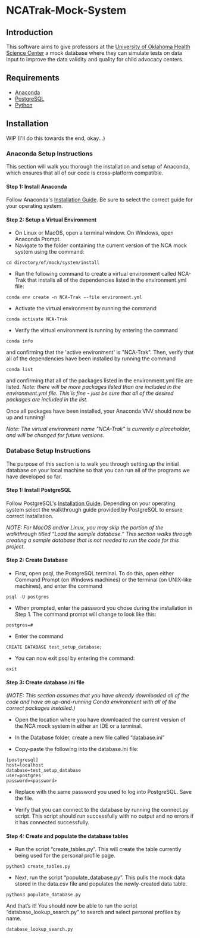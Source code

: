 # NCATrak-Mock-System

## Introduction

This software aims to give professors at the [University of Oklahoma Health Science Center](https://www.ouhsc.edu/) a mock database where they can simulate tests on data input to improve the data validity and quality for child advocacy centers.

## Requirements

-   [Anaconda](https://docs.anaconda.com/)
-   [PostgreSQL](https://www.postgresql.org/)
-   [Python](https://www.python.org/downloads/)

## Installation

WIP (I'll do this towards the end, okay...)

### Anaconda Setup Instructions

This section will walk you thorough the installation and setup of Anaconda, which ensures that all of our code is cross-platform compatible.

#### Step 1: Install Anaconda

Follow Anaconda's [Installation Guide](https://docs.anaconda.com/anaconda/install/). Be sure to select the correct guide for your operating system.

#### Step 2: Setup a Virtual Environment

- On Linux or MacOS, open a terminal window. On Windows, open Anaconda Prompt.
- Navigate to the folder containing the current version of the NCA mock system using the command:

```shell
cd directory/of/mock/system/install
```

- Run the following command to create a virtual environment called NCA-Trak that installs all of the dependencies listed in the environment.yml file:

```shell
conda env create -n NCA-Trak --file environment.yml
```

- Activate the virtual environment by running the command:

```shell
conda activate NCA-Trak
```

- Verify the virtual environment is running by entering the command 

```shell
conda info
```

and confirming that the 'active environment' is "NCA-Trak". Then, verify that all of the dependencies have been installed by running the command

```shell
conda list
```

and confirming that all of the packages listed in the environment.yml file are listed. *Note: there will be more packages listed than are included in the environment.yml file. This is fine - just be sure that all of the desired packages are included in the list.*


Once all packages have been installed, your Anaconda VNV should now be up and running!

*Note: The virtual environment name "NCA-Trak" is currently a placeholder, and will be changed for future versions.*

### Database Setup Instructions

The purpose of this section is to walk you through setting up the initial database on your local machine so that you can run all of the programs we have developed so far. 

#### Step 1: Install PostgreSQL

Follow PostgreSQL's [Installation Guide](https://www.postgresqltutorial.com/postgresql-getting-started/). Depending on your operating system select the walkthrough guide provided by PostgreSQL to ensure correct installation.

*NOTE: For MacOS and/or Linux, you may skip the portion of the walkthrough titled “Load the sample database.” This section walks through creating a sample database that is not needed to run the code for this project.*

#### Step 2: Create Database

- First, open psql, the PostgreSQL terminal. To do this, open either Command Prompt (on Windows machines) or the terminal (on UNIX-like machines), and enter the command 

```shell
psql -U postgres
```

- When prompted, enter the password you chose during the installation in Step 1. The command prompt will change to look like this:

```shell
postgres=#
```

- Enter the command

```shell
CREATE DATABASE test_setup_database;
```

- You can now exit psql by entering the command:

```shell
exit
```

#### Step 3: Create database.ini file

*(NOTE: This section assumes that you have already downloaded all of the code and have an up-and-running Conda environment with all of the correct packages installed.)*

- Open the location where you have downloaded the current version of the NCA mock system in either an IDE or a terminal.

- In the Database folder, create a new file called “database.ini”

- Copy-paste the following into the database.ini file:

```shell
[postgresql]
host=localhost
database=test_setup_database
user=postgres
password=<password>
```

- Replace *<password>* with the same password you used to log into PostgreSQL. Save the file.

- Verify that you can connect to the database by running the connect.py script. This script should run successfully with no output and no errors if it has connected successfully.

#### Step 4: Create and populate the database tables

- Run the script “create_tables.py”. This will create the table currently being used for the personal profile page.

```shell
python3 create_tables.py
```
- Next, run the script “populate_database.py”. This pulls the mock data stored in the data.csv file and populates the newly-created data table.

```shell
python3 populate_database.py
``` 

And that’s it! You should now be able to run the script “database_lookup_search.py” to search and select personal profiles by name.

```shell
database_lookup_search.py
```
